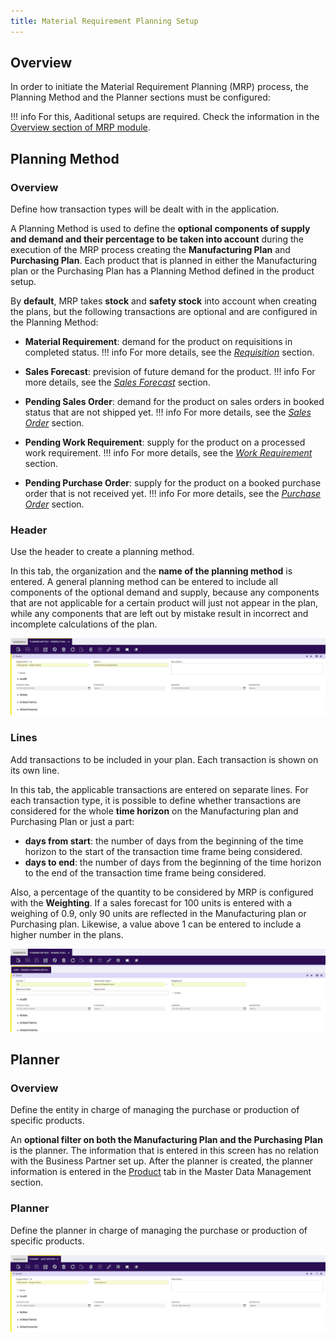 ```yaml
---
title: Material Requirement Planning Setup
---
```

## Overview

In order to initiate the Material Requirement Planning (MRP) process, the Planning Method and the Planner sections must be configured: 

!!! info
    For this, Aaditional setups are required. Check the information in the [Overview section of MRP module](/docs/products/etendo-classic/user-guide/material-requirement-planning/transactions/). 


## Planning Method

### Overview

Define how transaction types will be dealt with in the application.

A Planning Method is used to define the **optional components of supply and demand and their percentage to be taken into account** during the execution of the MRP process creating the **Manufacturing Plan** and **Purchasing Plan**. Each product that is planned in either the Manufacturing plan or the Purchasing Plan has a Planning Method defined in the product setup.

By **default**, MRP takes **stock** and **safety stock** into account when creating the plans, but the following transactions are optional and are configured in the Planning Method:

-   **Material Requirement**: demand for the product on requisitions in completed status. 
!!! info
    For more details, see the [_Requisition_](/docs/products/etendo-classic/user-guide/procurement-management/transactions/#requisition) section.

- **Sales Forecast**: prevision of future demand for the product. 
!!! info
    For more details, see the [_Sales Forecast_](/docs/products/etendo-classic/user-guide/material-requirement-planning/transactions/#mrp-forecast) section.

-   **Pending Sales Order**: demand for the product on sales orders in booked status that are not shipped yet. 
!!! info
    For more details, see the [_Sales Order_](/docs/products/etendo-classic/user-guide/sales-management/transactions/#sales-order) section.

-   **Pending Work Requirement**: supply for the product on a processed work requirement. 
!!! info
    For more details, see the [_Work Requirement_](/docs/products/etendo-classic/user-guide/production-management/transactions/#work-requirement) section.

-   **Pending Purchase Order**: supply for the product on a booked purchase order that is not received yet. 
!!! info
    For more details, see the [_Purchase Order_](/docs/products/etendo-classic/user-guide/procurement-management/transactions/#purchase-order) section.


### **Header**

Use the header to create a planning method.

In this tab, the organization and the **name of the planning method** is entered. A general planning method can be entered to include all components of the optional demand and supply, because any components that are not applicable for a certain product will just not appear in the plan, while any components that are left out by mistake result in incorrect and incomplete calculations of the plan.

![](/docs/assets/drive/r-sIhmWnmoYNZsemrEKq3Il7LQsg1iDrcrq5K3H2HprddfyVZa7wiE5nmb6uaDHTpzSWHiHnvCetwhHQ_RBq1NJP3cIv17F96ZxBnqmyeWowc_zmB432U68KEEtdZbheLdRHdx9w00xaewhcEybYe4E.png)

### **Lines**

Add transactions to be included in your plan. Each transaction is shown on its own line.

In this tab, the applicable transactions are entered on separate lines. For each transaction type, it is possible to define whether transactions are considered for the whole **time horizon** on the Manufacturing plan and Purchasing Plan or just a part:

-   **days from start**: the number of days from the beginning of the time horizon to the start of the transaction time frame being considered.
-   **days to end**: the number of days from the beginning of the time horizon to the end of the transaction time frame being considered.

Also, a percentage of the quantity to be considered by MRP is configured with the **Weighting**. If a sales forecast for 100 units is entered with a weighing of 0.9, only 90 units are reflected in the Manufacturing plan or Purchasing plan. Likewise, a value above 1 can be entered to include a higher number in the plans.

![](/docs/assets/drive/r3xp-vXHNSPnrw9FA7ashqCDRgL0s5LE9i_8sNTRssgBQiOX5bDavCyyxMCmCXIUKzvbPdxvrp6wkfXKLFftUwcqNn3u57H56hpHgKp4z0YkfjBobN-fV1M_gGf09M7MyrjutIBaZzR40_IdhQn8fb0.png)

## **Planner**

### **Overview** 

Define the entity in charge of managing the purchase or production of specific products.

An **optional filter on both the Manufacturing Plan and the Purchasing Plan** is the planner. The information that is entered in this screen has no relation with the Business Partner set up. After the planner is created, the planner information is entered in the [Product](/docs/products/etendo-classic/user-guide/master-data-management/master-data/#product) tab in the Master Data Management section.

### **Planner**

Define the planner in charge of managing the purchase or production of specific products.

![](/docs/assets/drive/2IK-YKaAHZYtnh4V1r_P9QgY4oU3-wDlu73TD8YZffxiibZ-JWkhjD_fCnJLzntBSgBhJSLbMx3IOsYOPFoDahYodIPGEq1P8LytGAg9aCEylB2iknxNfhnwCH8MgxgF1F6CYXVQxBPfF7KuArrucc4.png)